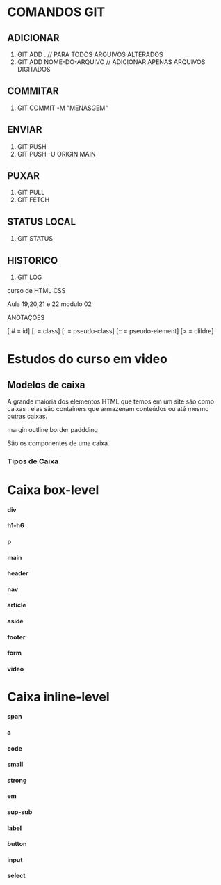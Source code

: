 # COMANDOS GIT

## ADICIONAR
1. GIT ADD . // PARA TODOS ARQUIVOS ALTERADOS
2. GIT ADD NOME-DO-ARQUIVO // ADICIONAR APENAS ARQUIVOS DIGITADOS

## COMMITAR
1. GIT COMMIT -M "MENASGEM"

## ENVIAR
1. GIT PUSH 
2. GIT PUSH -U ORIGIN MAIN

## PUXAR
1. GIT PULL
2. GIT FETCH

## STATUS LOCAL
1. GIT STATUS

## HISTORICO
1. GIT LOG

curso de HTML CSS

Aula 19,20,21 e 22 modulo 02 
           
ANOTAÇÕES

[.# = id]
[.  = class]
[:  = pseudo-class]
[:: = pseudo-element]
[>  = clildre]


# Estudos do curso em video

## Modelos de caixa 
 A grande maioria dos elementos HTML  que temos em um site são como caixas . elas são containers que armazenam conteúdos ou até mesmo outras caixas.

 margin
 outline
 border
 paddding 

 São os componentes de uma caixa.
### Tipos de Caixa

 # Caixa box-level 

 #### div
 #### h1-h6
 #### p
 #### main
 #### header
 #### nav
 #### article
 #### aside
 #### footer
 #### form
 #### video

 # Caixa inline-level

 #### span
 #### a
 #### code
 #### small
 #### strong
 #### em
 #### sup-sub
 #### label
 #### button
 #### input
 #### select
